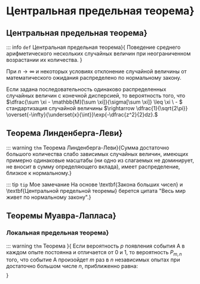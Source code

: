 # Центральная предельная теорема}

## Центральная предельная теорема}

::: info `def` Центральная предельная теорема}{
Поведение среднего арифметического нескольких случайных величин при неограниченном возрастании их количества.
}

При $n \rightarrow \infty$ и некоторых условиях отклонение случайной величины от математического ожидания распределено по нормальному закону.

Если задана последовательность одинаково распределенных случайных величин с конечной дисперсией, то вероятность того, что $\dfrac{\sum \xi - \mathbb{M}[\sum \xi]}{\sigma[\sum \xi]} \leq \xi \ - $ стандартизация случайной величины $\rightarrow \dfrac{1}{\sqrt{2\pi}} \overset{-\infty}{\underset{x}{\int}}\exp{-\dfrac{z^2}{2}dz}.$

## Теорема Линденберга-Леви}

::: warning `thm` Теорема Линденберга-Леви}{Сумма достаточно большого количества слабо зависимых случайных величин, имеющих примерно одинаковые масштабы (ни одно из слагаемых не доминирует, не вносит в сумму определяющего вклада), имеет распределение, близкое к нормальному.}

::: tip `tip` Мое замечание На основе \textbf{Закона больших чисел} и \textbf{Центральной предельной теоремы} берется цитата "Весь мир живет по нормальному закону".}

## Теоремы Муавра-Лапласа}

### Локальная предельная теорема}

::: warning `thm` Теорема  }{
Если вероятность $p$ появления события А в каждом опыте постоянна и отличается от 0 и 1, то вероятность $P_{m, n}$ того, что событие А произойдет $m$ раз в $n$ независимых опытах при достаточно большом числе $n$, приближенно равна:
$$$$
}

 